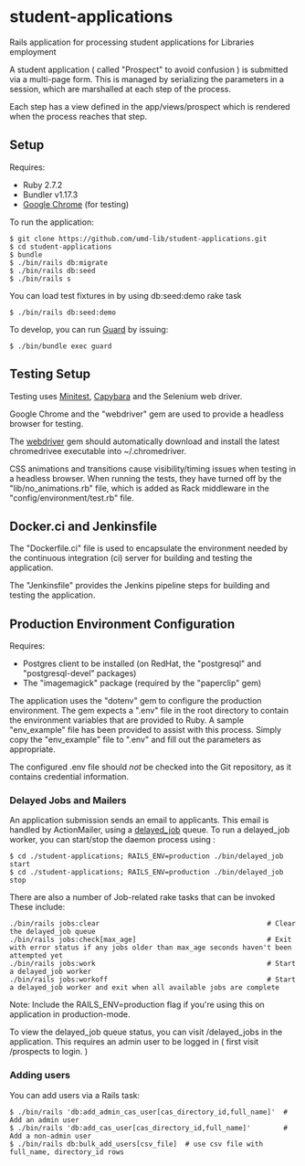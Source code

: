 # student-applications

Rails application for processing student applications for Libraries employment

A student application ( called "Prospect" to avoid confusion ) is submitted via a multi-page form. This
is managed by serializing the parameters in a session, which are marshalled at each step of the process.

Each step has a view defined in the app/views/prospect which is rendered when the process reaches that step.

## Setup

Requires:

* Ruby 2.7.2
* Bundler v1.17.3
* [Google Chrome](https://www.google.com/chrome/index.html) (for testing)

To run the application:

```
$ git clone https://github.com/umd-lib/student-applications.git
$ cd student-applications
$ bundle
$ ./bin/rails db:migrate
$ ./bin/rails db:seed
$ ./bin/rails s
```

You can load test fixtures in by using db:seed:demo rake task

```
$ ./bin/rails db:seed:demo
```

To develop, you can run [Guard](https://github.com/guard/guard) by issuing:

```
$ ./bin/bundle exec guard
```

## Testing Setup

Testing uses [Minitest](https://github.com/seattlerb/minitest),
[Capybara](https://github.com/jnicklas/capybara) and the Selenium web driver.

Google Chrome and the "webdriver" gem are used to provide a headless browser for
testing.

The [webdriver](https://github.com/titusfortner/webdrivers)
gem should automatically download and install the latest chromedrivee executable
into ~/.chromedriver.

CSS animations and transitions cause visibility/timing issues when testing in
a headless browser. When running the tests, they have turned off by the
"lib/no_animations.rb" file, which is added as Rack middleware in the
"config/environment/test.rb" file.

## Docker.ci and Jenkinsfile

The "Dockerfile.ci" file is used to encapsulate the environment needed by the
continuous integration (ci) server for building and testing the application.

The "Jenkinsfile" provides the Jenkins pipeline steps for building and
testing the application.

## Production Environment Configuration

Requires:

* Postgres client to be installed (on RedHat, the "postgresql" and
  "postgresql-devel" packages)
* The "imagemagick" package (required by the "paperclip" gem)

The application uses the "dotenv" gem to configure the production environment.
The gem expects a ".env" file in the root directory to contain the environment
variables that are provided to Ruby. A sample "env_example" file has been
provided to assist with this process. Simply copy the "env_example" file to
".env" and fill out the parameters as appropriate.

The configured .env file should _not_ be checked into the Git repository, as it
contains credential information.

### Delayed Jobs and Mailers

An application submission sends an email to applicants. This email is handled
by ActionMailer, using a [delayed_job](https://github.com/collectiveidea/delayed_job) queue.
To run a delayed_job worker, you can start/stop the daemon process using :

```
$ cd ./student-applications; RAILS_ENV=production ./bin/delayed_job start
$ cd ./student-applications; RAILS_ENV=production ./bin/delayed_job stop
```

There are also a number of Job-related rake tasks that can be invoked
These include:

```
./bin/rails jobs:clear                                         # Clear the delayed_job queue
./bin/rails jobs:check[max_age]                                # Exit with error status if any jobs older than max_age seconds haven't been attempted yet
./bin/rails jobs:work                                          # Start a delayed_job worker
./bin/rails jobs:workoff                                       # Start a delayed_job worker and exit when all available jobs are complete
```

Note: Include the RAILS_ENV=production flag if you're using this on
application in production-mode.

To view the delayed_job queue status, you can visit /delayed_jobs in the
application. This requires an admin user to be logged in ( first visit
/prospects to login. )

### Adding users

You can add users via a Rails task:

```
$ ./bin/rails 'db:add_admin_cas_user[cas_directory_id,full_name]'  # Add an admin user
$ ./bin/rails 'db:add_cas_user[cas_directory_id,full_name]'        # Add a non-admin user
$ ./bin/rails db:bulk_add_users[csv_file]  # use csv file with full_name, directory_id rows
```
